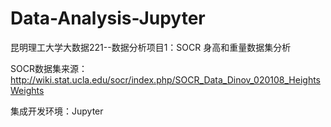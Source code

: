 # Data-Analysis-Jupyter  

昆明理工大学大数据221--数据分析项目1：SOCR 身高和重量数据集分析

SOCR数据集来源：http://wiki.stat.ucla.edu/socr/index.php/SOCR_Data_Dinov_020108_HeightsWeights

集成开发环境：Jupyter
